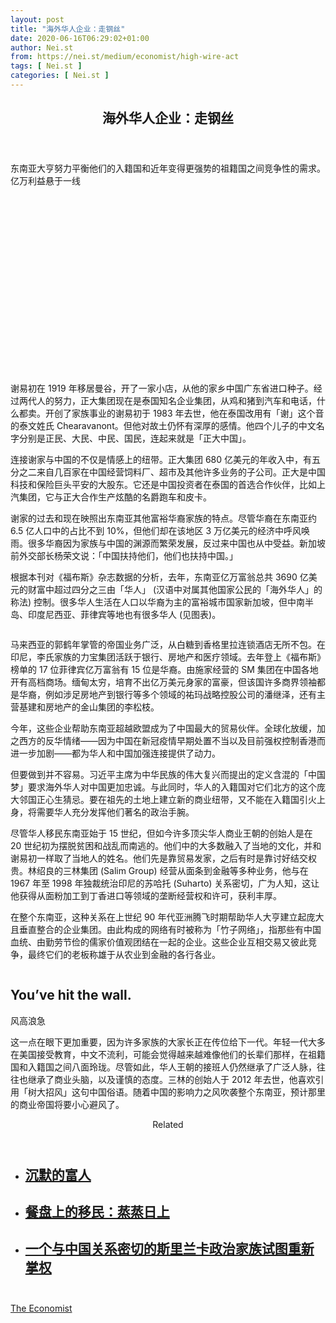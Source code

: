 ```yaml
---
layout: post
title: "海外华人企业：走钢丝"
date: 2020-06-16T06:29:02+01:00
author: Nei.st
from: https://nei.st/medium/economist/high-wire-act
tags: [ Nei.st ]
categories: [ Nei.st ]
---
```


<article class="post-21287 post type-post status-publish format-standard hentry category-economist" id="post-21287"> <header class="page-header medium Archives"><div class="page-header__image"></div><div class="page-header__content"><h1 class="page-title text-align-center">海外华人企业：走钢丝</h1></div> </header><div class="entry-content aesop-entry-content" id="post-21287-content"><link as="font" crossorigin="anonymous" href="//cdn.jsdelivr.net/gh/0nd1jyU39XQ/_/glyph/font-face/0uIzqoZjSuJfvSBnvgXTcApMtcVhMcpr.woff" rel="preload" type="font/woff"/><link as="font" crossorigin="anonymous" href="//cdn.jsdelivr.net/gh/0nd1jyU39XQ/_/glyph/font-face/1sTnSLZWDKucPX6SAk.woff" rel="preload" type="font/woff"/><p class="blog-post__description">东南亚大亨努力平衡他们的入籍国和近年变得更强势的祖籍国之间竞争性的需求。亿万利益悬于一线</p><span id="more-21287"></span><div class="navigation__primary-inner"><a class="economist__link-logo" href="//nei.st/medium/economist"></a></div><div class="container img component-image"><div class="aspectRatioPlaceholder" style="padding-bottom:56.25%;height: 0;"><div class="progressiveMedia" data-height="720" data-width="1280">  <img alt="" class="progressiveMedia-image" data-src="https://cdn.jsdelivr.net/gh/0nd1jyU39XQ/_/img/1/20200530_WBD002_0.jpg" src="https://cdn.jsdelivr.net/gh/0nd1jyU39XQ/_/img/1/20200530_WBD002_0.jpg"/></div></div></div><p>谢易初在 1919 年移居曼谷，开了一家小店，从他的家乡中国广东省进口种子。经过两代人的努力，正大集团现在是泰国知名企业集团，从鸡和猪到汽车和电话，什么都卖。开创了家族事业的谢易初于 1983 年去世，他在泰国改用有「谢」这个音的泰文姓氏 Chearavanont。但他对故土仍怀有深厚的感情。他四个儿子的中文名字分别是正民、大民、中民、国民，连起来就是「正大中国」。</p><p>连接谢家与中国的不仅是情感上的纽带。正大集团 680 亿美元的年收入中，有五分之二来自几百家在中国经营饲料厂、超市及其他许多业务的子公司。正大是中国科技和保险巨头平安的大股东。它还是中国投资者在泰国的首选合作伙伴，比如上汽集团，它与正大合作生产炫酷的名爵跑车和皮卡。</p><p>谢家的过去和现在映照出东南亚其他富裕华裔家族的特点。尽管华裔在东南亚约 6.5 亿人口中的占比不到 10%，但他们却在该地区 3 万亿美元的经济中呼风唤雨。很多华裔因为家族与中国的渊源而繁荣发展，反过来中国也从中受益。新加坡前外交部长杨荣文说：「中国扶持他们，他们也扶持中国。」</p><p>根据本刊对《福布斯》杂志数据的分析，去年，东南亚亿万富翁总共 3690 亿美元的财富中超过四分之三由「华人」 (汉语中对属其他国家公民的「海外华人」的称法) 控制。很多华人生活在人口以华裔为主的富裕城市国家新加坡，但中南半岛、印度尼西亚、菲律宾等地也有很多华人 (见图表)。</p><div class="container img"><figure class="image-rightalign"><div class="aspectRatioPlaceholder"><div class="progressiveMedia" data-height="1690" data-width="608">  <img alt="" class="progressiveMedia-image lazyload" data-src="https://cdn.jsdelivr.net/gh/0nd1jyU39XQ/_/img/1/20200530_WBC719.png" id="zoom-default" src="https://cdn.jsdelivr.net/gh/0nd1jyU39XQ/_/img/1/20200530_WBC719.png"/></div></div></figure></div><p>马来西亚的郭鹤年掌管的帝国业务广泛，从白糖到香格里拉连锁酒店无所不包。在印尼，李氏家族的力宝集团活跃于银行、房地产和医疗领域。去年登上《福布斯》榜单的 17 位菲律宾亿万富翁有 15 位是华裔。由施家经营的 SM 集团在中国各地开有高档商场。缅甸太穷，培育不出亿万美元身家的富豪，但该国许多商界领袖都是华裔，例如涉足房地产到银行等多个领域的祐玛战略控股公司的潘继泽，还有主营基建和房地产的金山集团的李松枝。</p><div class="code-block code-block-1" style="margin: 8px 0; clear: both;"><div class="container ads_KbHEVhh8Rw"><div class="card card--blog post-sidebar"><div class="card-body"><div class="logo_ngcontent-kty-0"> </div><div class="iframe-blocker U6XAMK63Vh00WqvF2BacIQ"><div class="background-h60B"> </div><div class="WumZiPCS4MeMw4pxQ"> </div></div></div><div class="card-footer"><div class="card-footer-wrapper" layout="row bottom-left"></div></div></div></div></div><p>今年，这些企业帮助东南亚超越欧盟成为了中国最大的贸易伙伴。全球化放缓，加之西方的反华情绪——因为中国在新冠疫情早期处置不当以及目前强权控制香港而进一步加剧——都为华人和中国加强连接提供了动力。</p><p>但要做到并不容易。习近平主席为中华民族的伟大复兴而提出的定义含混的「中国梦」要求海外华人对中国更加忠诚。与此同时，华人的入籍国对它们北方的这个庞大邻国正心生猜忌。要在祖先的土地上建立新的商业纽带，又不能在入籍国引火上身，将需要华人充分发挥他们著名的政治手腕。</p><p>尽管华人移民东南亚始于 15 世纪，但如今许多顶尖华人商业王朝的创始人是在 20 世纪初为摆脱贫困和战乱而南逃的。他们中的大多数融入了当地的文化，并和谢易初一样取了当地人的姓名。他们先是靠贸易发家，之后有时是靠讨好结交权贵。林绍良的三林集团 (Salim Group) 经营从面条到金融等多种业务，他与在 1967 年至 1998 年独裁统治印尼的苏哈托 (Suharto) 关系密切，广为人知，这让他获得从面粉加工到丁香进口等领域的垄断经营权和许可，获利丰厚。</p><p>在整个东南亚，这种关系在上世纪 90 年代亚洲腾飞时期帮助华人大亨建立起庞大且垂直整合的企业集团。由此构成的网络有时被称为「竹子网络」，指那些有中国血统、由勤劳节俭的儒家价值观团结在一起的企业。这些企业互相交易又彼此竞争，最终它们的老板称雄于从农业到金融的各行各业。</p><div class="aesop-content-comp-wrap aesop-content-comp-columns-1" id="aesop-content-component"><div class="container img gfw edge"><div class="BarrierFailsafe__fullBarrier___2bFWd"><div class="aspectRatioPlaceholder nykpaywall"><div class="progressiveMedia" data-height="880" data-width="1040">  <img alt="" class="progressiveMedia-image lazyload" data-src="https://cdn.jsdelivr.net/gh/0nd1jyU39XQ/_/img/1/full-desktop@2x.png" src="https://cdn.jsdelivr.net/gh/0nd1jyU39XQ/_/img/1/full-desktop@2x.png"/></div></div><h1 class="BarrierFailsafe__header___1VGQh">You’ve hit the wall.</h1><div class="BarrierFailsafe__body___2hQxl">风高浪急 <a class="wdAUwEkxSXQjBoQ" href="https://nei.st/medium/j2c6srlbezlceyrdintsxq" rel="noopener noreferrer nofollow" target="_blank"><span class="svgIcon svgIcon--questionMark svgIcon--19px"></span></a></div></div></div></div><p>这一点在眼下更加重要，因为许多家族的大家长正在传位给下一代。年轻一代大多在美国接受教育，中文不流利，可能会觉得越来越难像他们的长辈们那样，在祖籍国和入籍国之间八面玲珑。尽管如此，华人王朝的接班人仍然继承了广泛人脉，往往也继承了商业头脑，以及谨慎的态度。三林的创始人于 2012 年去世，他喜欢引用「树大招风」这句中国俗语。随着中国的影响力之风吹袭整个东南亚，预计那里的商业帝国将要小心避风了。</p><section class="jsx-1092709871 collection"><header class="jsx-1092709871 container"><span class="jsx-65431776 text-icon text-right size-md spacing-xxtight weight-medium"><span class="jsx-65431776 text"><span class="jsx-1092709871">Related</span></span></span></header><ul class="jsx-1092709871 collection-list"><li class="jsx-1092709871"><section class="jsx-2013367371 container"><div class="jsx-2013367371 content no-cover type-collection"><div class="jsx-2013367371 left"> <a class="jsx-2013367371" href="https://nei.st/medium/economist/the-reticent-rich"><h2 class="jsx-2996311878 sidebar">沉默的富人</h2> </a></div></div></section></li><li class="jsx-1092709871"><section class="jsx-2013367371 container"><div class="jsx-2013367371 content no-cover type-collection"><div class="jsx-2013367371 left"> <a class="jsx-2013367371" href="https://nei.st/medium/economist/a-bao-in-every-steamer"><h2 class="jsx-2996311878 sidebar">餐盘上的移民：蒸蒸日上</h2> </a></div></div></section></li><li class="jsx-1092709871"><section class="jsx-2013367371 container"><div class="jsx-2013367371 content no-cover type-collection"><div class="jsx-2013367371 left"> <a class="jsx-2013367371" href="https://nei.st/medium/wsj/sri-lankan-clan-with-close-china-ties-plots-political-comeback"><h2 class="jsx-2996311878 sidebar">一个与中国关系密切的斯里兰卡政治家族试图重新掌权</h2> </a></div></div></section></li></ul></section><div class="container ag ah"><div class="fe n el"><a class="dt du bn bo bp bq br bs bt bu dv dw bx by dx dy" href="https://nei.st/medium/economist?source=https://www.economist.com/business/2020/05/28/south-east-asian-tycoons-high-wire-act" rel="noopener noreferrer nofollow" target="_blank"><div class="c ff fg ag ah fh el fi fj ce fk fl fm fn fo fp fq fr fs ft fu"><div class="bs em en eo ep eq fv ah fw fg ag bm eu fx q fy fz p ac"></div></div></a></div></div><div class="code-block code-block-2" style="margin: 8px 0; clear: both;"> <br/><div class="container ads_KbHEVhh8Rw"><div class="card card--blog post-sidebar"><div class="card-body"><div class="logo_ngcontent-kty-0"> </div><div class="iframe-blocker U6XAMK63Vh00WqvF2BacIQ"><div class="background-h60B"> </div><div class="WumZiPCS4MeMw4pxQ"> </div></div></div><div class="card-footer"><div class="card-footer-wrapper" layout="row bottom-left"></div></div></div></div></div></div> <footer class="entry-footer"><div class="categories icon-link"><a href="https://nei.st/category/medium/economist" rel="category tag">The Economist</a></div> </footer></article>
